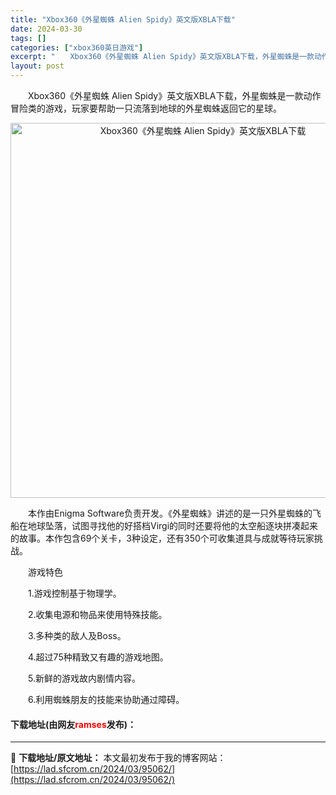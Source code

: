 ```yaml
---
title: "Xbox360《外星蜘蛛 Alien Spidy》英文版XBLA下载"
date: 2024-03-30
tags: []
categories: ["xbox360英日游戏"]
excerpt: "　　Xbox360《外星蜘蛛 Alien Spidy》英文版XBLA下载，外星蜘蛛是一款动作冒险类的游戏，玩家要帮助一只流落到地球的外星蜘蛛返回它的星球。 　　本作由Enigma Software负责开发。《外星蜘蛛》讲述的是一只外星蜘蛛的飞船在地球坠落，试图寻找他的好搭档Virgi的同时还要将他的&hellip;"
layout: post
---
```


 <p>　　Xbox360《外星蜘蛛 Alien Spidy》英文版XBLA下载，外星蜘蛛是一款动作冒险类的游戏，玩家要帮助一只流落到地球的外星蜘蛛返回它的星球。</p> <p align="center"><img align="" border="0" src="https://lad.sfcrom.cn/wp-content/uploads/2024/03/20240330_6607de46305c8.webp" width="600" alt="Xbox360《外星蜘蛛 Alien Spidy》英文版XBLA下载" /></p> <p>　　本作由Enigma Software负责开发。《外星蜘蛛》讲述的是一只外星蜘蛛的飞船在地球坠落，试图寻找他的好搭档Virgi的同时还要将他的太空船逐块拼凑起来的故事。本作包含69个关卡，3种设定，还有350个可收集道具与成就等待玩家挑战。</p> <p>　　游戏特色</p> <p>　　1.游戏控制基于物理学。</p> <p>　　2.收集电源和物品来使用特殊技能。</p> <p>　　3.多种类的敌人及Boss。</p> <p>　　4.超过75种精致又有趣的游戏地图。</p> <p>　　5.新鲜的游戏故内剧情内容。</p> <p>　　6.利用蜘蛛朋友的技能来协助通过障碍。</p> <p><h4>下载地址(由网友<font color="red">ramses</font>发布)：</h4></p> 

---
📖 **下载地址/原文地址：** 本文最初发布于我的博客网站：[https://lad.sfcrom.cn/2024/03/95062/](https://lad.sfcrom.cn/2024/03/95062/)
